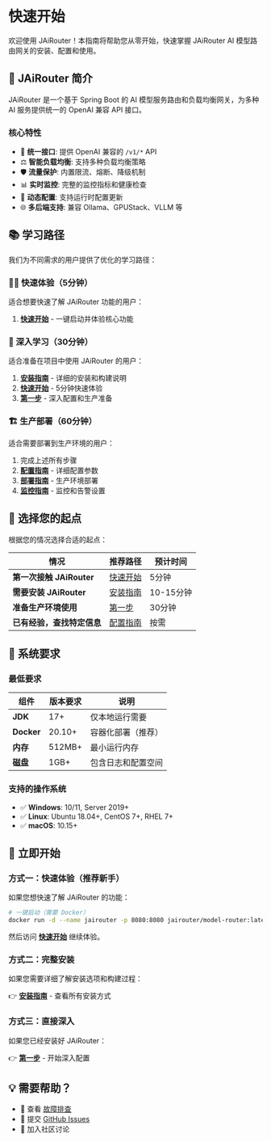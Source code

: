 # 快速开始

欢迎使用 JAiRouter！本指南将帮助您从零开始，快速掌握 JAiRouter AI 模型路由网关的安装、配置和使用。

## 🚀 JAiRouter 简介

JAiRouter 是一个基于 Spring Boot 的 AI 模型服务路由和负载均衡网关，为多种 AI 服务提供统一的 OpenAI 兼容 API 接口。

### 核心特性

- 🎯 **统一接口**: 提供 OpenAI 兼容的 `/v1/*` API
- ⚖️ **智能负载均衡**: 支持多种负载均衡策略
- 🛡️ **流量保护**: 内置限流、熔断、降级机制
- 📊 **实时监控**: 完整的监控指标和健康检查
- 🔧 **动态配置**: 支持运行时配置更新
- 🌐 **多后端支持**: 兼容 Ollama、GPUStack、VLLM 等

## 📚 学习路径

我们为不同需求的用户提供了优化的学习路径：

### 🏃‍♂️ 快速体验（5分钟）
适合想要快速了解 JAiRouter 功能的用户：
1. **[快速开始](quick-start.md)** - 一键启动并体验核心功能

### 🎯 深入学习（30分钟）
适合准备在项目中使用 JAiRouter 的用户：
1. **[安装指南](installation.md)** - 详细的安装和构建说明
2. **[快速开始](quick-start.md)** - 5分钟快速体验
3. **[第一步](first-steps.md)** - 深入配置和生产准备

### 🏗️ 生产部署（60分钟）
适合需要部署到生产环境的用户：
1. 完成上述所有步骤
2. **[配置指南](../configuration/index.md)** - 详细配置参数
3. **[部署指南](../deployment/index.md)** - 生产环境部署
4. **[监控指南](../monitoring/index.md)** - 监控和告警设置

## 🎯 选择您的起点

根据您的情况选择合适的起点：

| 情况 | 推荐路径 | 预计时间 |
|------|----------|----------|
| **第一次接触 JAiRouter** | [快速开始](quick-start.md) | 5分钟 |
| **需要安装 JAiRouter** | [安装指南](installation.md) | 10-15分钟 |
| **准备生产环境使用** | [第一步](first-steps.md) | 30分钟 |
| **已有经验，查找特定信息** | [配置指南](../configuration/index.md) | 按需 |

## 🔧 系统要求

### 最低要求
| 组件 | 版本要求 | 说明 |
|------|----------|------|
| **JDK** | 17+ | 仅本地运行需要 |
| **Docker** | 20.10+ | 容器化部署（推荐） |
| **内存** | 512MB+ | 最小运行内存 |
| **磁盘** | 1GB+ | 包含日志和配置空间 |

### 支持的操作系统
- ✅ **Windows**: 10/11, Server 2019+
- ✅ **Linux**: Ubuntu 18.04+, CentOS 7+, RHEL 7+
- ✅ **macOS**: 10.15+

## 🚀 立即开始

### 方式一：快速体验（推荐新手）
如果您想快速了解 JAiRouter 的功能：

```bash
# 一键启动（需要 Docker）
docker run -d --name jairouter -p 8080:8080 jairouter/model-router:latest
```

然后访问 **[快速开始](quick-start.md)** 继续体验。

### 方式二：完整安装
如果您需要详细了解安装选项和构建过程：

👉 **[安装指南](installation.md)** - 查看所有安装方式

### 方式三：直接深入
如果您已经安装好 JAiRouter：

👉 **[第一步](first-steps.md)** - 开始深入配置

## 💡 需要帮助？

- 📖 查看 [故障排查](../troubleshooting/index.md)
- 🐛 提交 [GitHub Issues](https://github.com/Lincoln-cn/JAiRouter/issues)
- 💬 加入社区讨论